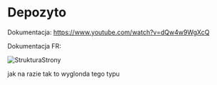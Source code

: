 # Depozyto

Dokumentacja:
https://www.youtube.com/watch?v=dQw4w9WgXcQ

Dokumentacja FR:

![StrukturaStrony](https://user-images.githubusercontent.com/70145364/194563460-13510d5f-7cb1-4f3f-bffe-60315fd0c2ce.png)

jak na razie tak to wyglonda tego typu
